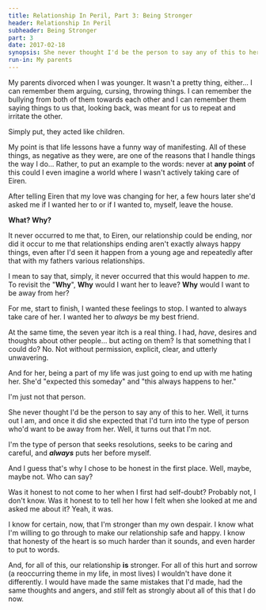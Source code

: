 ```yaml
---
title: Relationship In Peril, Part 3: Being Stronger
header: Relationship In Peril
subheader: Being Stronger
part: 3
date: 2017-02-18
synopsis: She never thought I'd be the person to say any of this to her.  Well, it turns out I am, and once it did she expected that I'd turn into the type of person who'd want to be away from her.  Well, it turns out that I'm not.
run-in: My parents
---
```


My parents divorced when I was younger.  It wasn't a pretty thing, either... I can remember them arguing, cursing, throwing things.  I can remember the bullying from both of them towards each other and I can remember them saying things to us that, looking back, was meant for us to repeat and irritate the other.

Simply put, they acted like children.

My point is that life lessons have a funny way of manifesting.  All of these things, as negative as they were, are one of the reasons that I handle things the way I do... Rather, to put an example to the words: never at **any point** of this could I even imagine a world where I wasn't actively taking care of Eiren.

After telling Eiren that my love was changing for her, a few hours later she'd asked me if I wanted her to or if I wanted to, myself, leave the house.

**What? Why?**

It never occurred to me that, to Eiren, our relationship could be ending, nor did it occur to me that relationships ending aren't exactly always happy things, even after I'd seen it happen from a young age and repeatedly after that with my fathers various relationships.

I mean to say that, simply, it never occurred that this would happen to *me*.  To revisit the "**Why**", **Why** would I want her to leave?  **Why** would I want to be away from her?

For me, start to finish, I wanted these feelings to stop.  I wanted to always take care of her.  I wanted her to *always* be my best friend.

At the same time, the seven year itch is a real thing.  I had, *have*, desires and thoughts about other people... but acting on them?  Is that something that I could do?  No.  Not without permission, explicit, clear, and utterly unwavering.

And for her, being a part of my life was just going to end up with me hating her.  She'd "expected this someday" and "this always happens to her."

I'm just not that person.

She never thought I'd be the person to say any of this to her.  Well, it turns out I am, and once it did she expected that I'd turn into the type of person who'd want to be away from her.  Well, it turns out that I'm not.

I'm the type of person that seeks resolutions, seeks to be caring and careful, and ***always*** puts her before myself.

And I guess that's why I chose to be honest in the first place.  Well, maybe, maybe not.  Who can say?

Was it honest to not come to her when I first had self-doubt?  Probably not, I don't know.
Was it honest to to tell her how I felt when she looked at me and asked me about it?  Yeah, it was.

I know for certain, now, that I'm stronger than my own despair.  I know what I'm willing to go through to make our relationship safe and happy.  I know that honesty of the heart is so much harder than it sounds, and even harder to put to words.

And, for all of this, our relationship **is** stronger.  For all of this hurt and sorrow (a reoccurring theme in my life, in most lives) I wouldn't have done it differently.  I would have made the same mistakes that I'd made, had the same thoughts and angers, and *still* felt as strongly about all of this that I do now.
